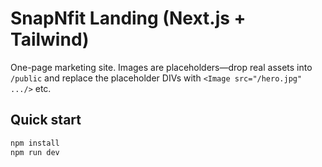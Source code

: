 # SnapNfit Landing (Next.js + Tailwind)

One-page marketing site. Images are placeholders—drop real assets into `/public` and replace the placeholder DIVs with `<Image src="/hero.jpg" .../>` etc.

## Quick start
```bash
npm install
npm run dev
